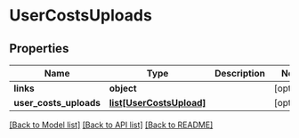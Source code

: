 # UserCostsUploads

## Properties
Name | Type | Description | Notes
------------ | ------------- | ------------- | -------------
**links** | **object** |  | [optional] 
**user_costs_uploads** | [**list[UserCostsUpload]**](UserCostsUpload.md) |  | [optional] 

[[Back to Model list]](../README.md#documentation-for-models) [[Back to API list]](../README.md#documentation-for-api-endpoints) [[Back to README]](../README.md)


